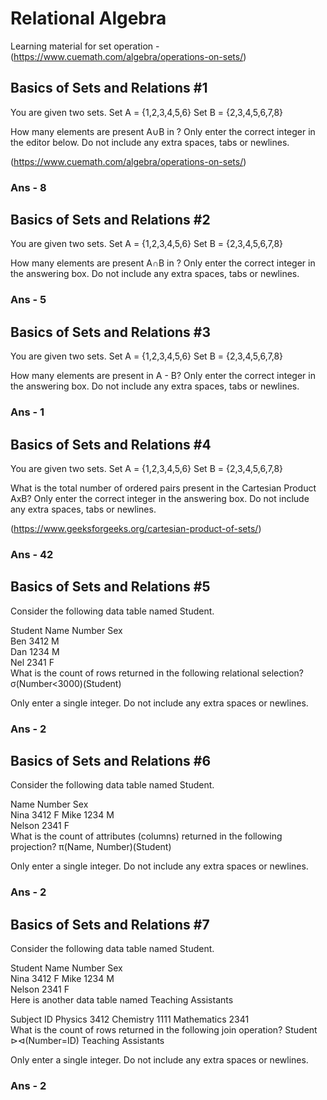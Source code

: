 # Relational Algebra

Learning material for set operation - (https://www.cuemath.com/algebra/operations-on-sets/)

## Basics of Sets and Relations #1

You are given two sets.
Set A = {1,2,3,4,5,6}
Set B = {2,3,4,5,6,7,8}

How many elements are present A∪B in ?
Only enter the correct integer in the editor below. Do not include any extra spaces, tabs or newlines.

(https://www.cuemath.com/algebra/operations-on-sets/)

### Ans - 8

## Basics of Sets and Relations #2

You are given two sets.
Set A = {1,2,3,4,5,6}
Set B = {2,3,4,5,6,7,8}

How many elements are present A∩B in ?
Only enter the correct integer in the answering box. Do not include any extra spaces, tabs or newlines.

### Ans - 5

## Basics of Sets and Relations #3

You are given two sets.
Set A = {1,2,3,4,5,6}
Set B = {2,3,4,5,6,7,8}

How many elements are present in A - B?
Only enter the correct integer in the answering box. Do not include any extra spaces, tabs or newlines.

### Ans - 1

## Basics of Sets and Relations #4

You are given two sets.
Set A = {1,2,3,4,5,6}
Set B = {2,3,4,5,6,7,8}

What is the total number of ordered pairs present in the Cartesian Product  AxB? Only enter the correct integer in the answering box. Do not include any extra spaces, tabs or newlines.

(https://www.geeksforgeeks.org/cartesian-product-of-sets/)

### Ans - 42

## Basics of Sets and Relations #5

Consider the following data table named Student.

Student Name    Number  Sex  
Ben             3412    M  
Dan             1234    M  
Nel             2341    F  
What is the count of rows returned in the following relational selection?
σ(Number<3000)(Student)

Only enter a single integer. Do not include any extra spaces or newlines.

### Ans - 2

## Basics of Sets and Relations #6

Consider the following data table named Student.

Name                Number  Sex  
Nina                3412    F 
Mike                1234    M  
Nelson              2341    F  
What is the count of attributes (columns) returned in the following projection?
π(Name, Number)(Student)

Only enter a single integer. Do not include any extra spaces or newlines.

### Ans - 2

## Basics of Sets and Relations #7

Consider the following data table named Student.

Student Name        Number  Sex  
Nina                3412    F 
Mike                1234    M  
Nelson              2341    F  
Here is another data table named Teaching Assistants

Subject     ID
Physics     3412
Chemistry   1111
Mathematics 2341  
What is the count of rows returned in the following join operation?
Student ⊳⊲(Number=ID) Teaching Assistants

Only enter a single integer. Do not include any extra spaces or newlines.

### Ans - 2




